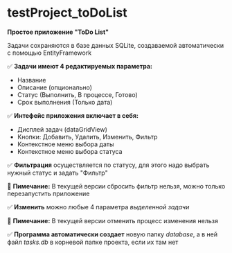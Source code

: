 # testProject_toDoList
**Простое приложение "ToDo List"**

Задачи сохраняются в базе данных SQLite, создаваемой автоматически с помощью EntityFramework

:white_check_mark: **Задачи имеют 4 редактируемых параметра:**
* Название
* Описание (опционально)
* Статус (Выполнить, В процессе, Готово)
* Срок выполнения (Только дата)

:white_check_mark: **Интефейс приложения включает в себя:**
* Дисплей задач (dataGridView)
* Кнопки: Добавить, Удалить, Изменить, Фильтр
* Контекстное меню выбора даты
* Контекстное меню выбора статуса

:white_check_mark: **Фильтрация** осуществляется по статусу, для этого надо выбрать нужный статус и задать "Фильтр"

:large_orange_diamond: **Пимечание:** В текущей версии сбросить фильтр нельзя, можно только перезапустить приложение

:white_check_mark: **Изменить** можно любые 4 параметра *выделенной задачи*

:large_orange_diamond: **Пимечание:** В текущей версии отменить процесс изменения нельзя

:white_check_mark: **Программа автоматически создает** новую папку *database*, а в ней файл *tasks.db* в корневой папке проекта, если их там нет
